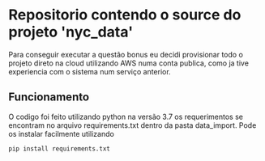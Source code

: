 # Repositorio contendo o source do projeto 'nyc_data'

Para conseguir executar a questão bonus eu decidi provisionar todo o projeto
direto na cloud utilizando AWS numa conta publica, como ja tive experiencia
com o sistema num serviço anterior.

## Funcionamento 
O codigo foi feito utilizando python na versão 3.7 os requerimentos se encontram no arquivo requirements.txt 
dentro da pasta data_import.
Pode os instalar facilmente utilizando 
```
pip install requirements.txt
```